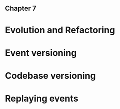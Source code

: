 ## Chapter 7
# Evolution and Refactoring 

# Event versioning 

# Codebase versioning 

# Replaying events 
